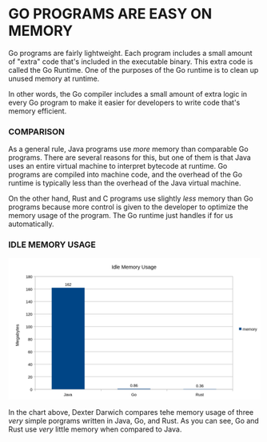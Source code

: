 # GO PROGRAMS ARE EASY ON MEMORY

Go programs are fairly lightweight. Each program includes a small amount of "extra" code that's included in the executable binary. This extra code is called the Go Runtime. One of the purposes of the Go runtime is to clean up unused memory at runtime.

In other words, the Go compiler includes a small amount of extra logic in every Go program to make it easier for developers to write code that's memory efficient.

### COMPARISON

As a general rule, Java programs use _more_ memory than comparable Go programs. There are several reasons for this, but one of them is that Java uses an entire virtual machine to interpret bytecode at runtime. Go programs are compiled into machine code, and the overhead of the Go runtime is typically less than the overhead of the Java virtual machine.

On the other hand, Rust and C programs use slightly _less_ memory than Go programs because more control is given to the developer to optimize the memory usage of the program. The Go runtime just handles if for us automatically.

### IDLE MEMORY USAGE

![memory-graph](./memory-graph.png)

In the chart above, Dexter Darwich compares tehe memory usage of three _very_ simple porgrams written in Java, Go, and Rust. As you can see, Go and Rust use _very_ little memory when compared to Java.

